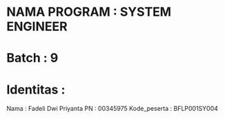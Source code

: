 # NAMA PROGRAM : SYSTEM ENGINEER
# Batch : 9
# Identitas :
Nama : Fadeli Dwi Priyanta
PN   : 00345975
Kode_peserta : BFLP001SY004